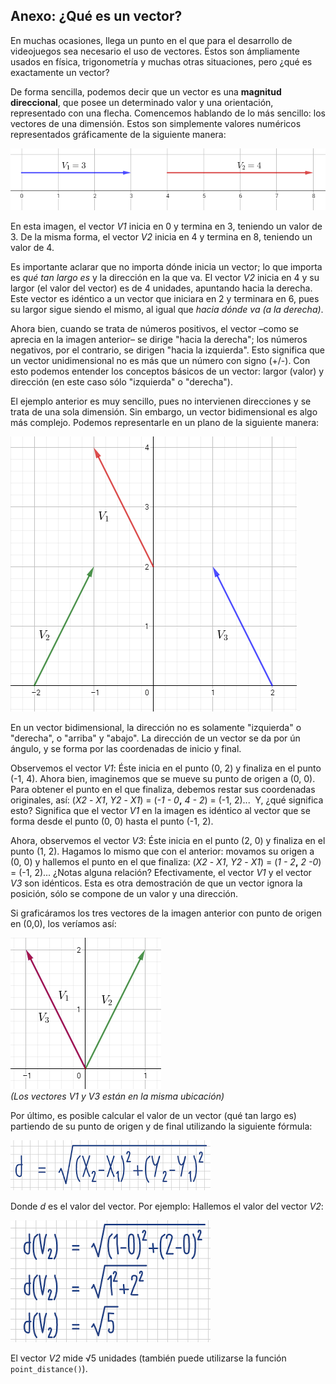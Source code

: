 ## Anexo: ¿Qué es un vector?

En muchas ocasiones, llega un punto en el que para el desarrollo de videojuegos sea necesario el uso de vectores. Éstos son ámpliamente usados en física, trigonometría y muchas otras situaciones, pero ¿qué es exactamente un vector?  
  
De forma sencilla, podemos decir que un vector es una **magnitud direccional**, que posee un determinado valor y una orientación, representado con una flecha. Comencemos hablando de lo más sencillo: los vectores de una dimensión. Estos son simplemente valores numéricos representados gráficamente de la siguiente manera:  
  

![](imagenes/Vectores1D.png)

  
En esta imagen, el vector _V1_ inicia en 0 y termina en 3, teniendo un valor de 3. De la misma forma, el vector _V2_ inicia en 4 y termina en 8, teniendo un valor de 4.  
  
Es importante aclarar que no importa dónde inicia un vector; lo que importa es _qué tan largo es_ y la dirección en la que va. El vector _V2_ inicia en 4 y su largor (el valor del vector) es de 4 unidades, apuntando hacia la derecha. Este vector es idéntico a un vector que iniciara en 2 y terminara en 6, pues su largor sigue siendo el mismo, al igual que _hacia dónde va (a la derecha)_.  
  
Ahora bien, cuando se trata de números positivos, el vector –como se aprecia en la imagen anterior– se dirige "hacia la derecha"; los números negativos, por el contrario, se dirigen "hacia la izquierda". Esto significa que un vector unidimensional no es más que un número con signo (+/-). Con esto podemos entender los conceptos básicos de un vector: largor (valor) y dirección (en este caso sólo "izquierda" o "derecha").  
  
  
El ejemplo anterior es muy sencillo, pues no intervienen direcciones y se trata de una sola dimensión. Sin embargo, un vector bidimensional es algo más complejo. Podemos representarle en un plano de la siguiente manera:  
  

![](imagenes/Vectores2D.png)

  
En un vector bidimensional, la dirección no es solamente "izquierda" o "derecha", o "arriba" y "abajo". La dirección de un vector se da por ún ángulo, y se forma por las coordenadas de inicio y final.  
  
Observemos el vector _V1_: Éste inicia en el punto (0, 2) y finaliza en el punto (-1, 4). Ahora bien, imaginemos que se mueve su punto de origen a (0, 0). Para obtener el punto en el que finaliza, debemos restar sus coordenadas originales, así: (_X2_ - _X1_, _Y2_ - _X1_) = (_-1 - 0_**,** _4 - 2_) = (-1, 2)...  Y, ¿qué significa esto? Significa que el vector _V1_ en la imagen es idéntico al vector que se forma desde el punto (0, 0) hasta el punto (-1, 2).  
  
Ahora, observemos el vector _V3_: Éste inicia en el punto (2, 0) y finaliza en el punto (1, 2). Hagamos lo mismo que con el anterior: movamos su origen a (0, 0) y hallemos el punto en el que finaliza: (_X2_ - _X1_, _Y2_ - _X1_) = (_1 - 2_**,** _2 -0_) = (-1, 2)... ¿Notas alguna relación? Efectivamente, el vector _V1_ y el vector _V3_ son idénticos. Esta es otra demostración de que un vector ignora la posición, sólo se compone de un valor y una dirección.  
  
Si graficáramos los tres vectores de la imagen anterior con punto de origen en (0,0), los veríamos así:  
  

![](imagenes/Vectores2D_2.png)  
_(Los vectores_ __V1_ y_ __V3_ están en la misma ubicación)_

  
Por último, es posible calcular el valor de un vector (qué tan largo es) partiendo de su punto de origen y de final utilizando la siguiente fórmula:  

![](imagenes/Pitagoras.png)

  
Donde _d_ es el valor del vector. Por ejemplo: Hallemos el valor del vector _V2_:  
  

![](imagenes/valor_vector2d_V2.png)

  
El vector _V2_ mide √5 unidades (también puede utilizarse la función `point_distance()`).